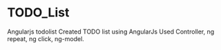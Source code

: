 # TODO_List
Angularjs todolist
Created TODO list using AngularJs
Used Controller, ng repeat, ng click, ng-model.
